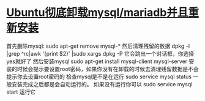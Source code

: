 # [Ubuntu彻底卸载mysql/mariadb并且重新安装](https://www.jianshu.com/p/c76b31df5d09)

首先删除mysql:
sudo apt-get remove mysql-*
然后清理残留的数据
dpkg -l |grep ^rc|awk '{print $2}' |sudo xargs dpkg -P
它会跳出一个对话框，你选择yes就好了
然后安装mysql
sudo apt-get install mysql-client mysql-server
安装的时候会提示要设置root密码，如果你没有在卸载的时候去清理残留数据是不会提示你去设置root密码的
检查mysql是不是在运行
sudo service mysql status
一般安装完成之后都是会自动运行的。
如果没有运行你可以
sudo service mysql start
运行它

